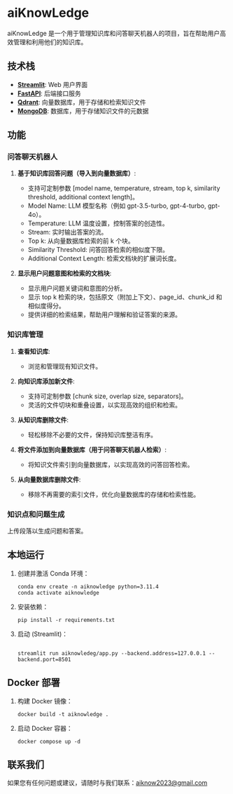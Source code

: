 # aiKnowLedge

aiKnowLedge 是一个用于管理知识库和问答聊天机器人的项目，旨在帮助用户高效管理和利用他们的知识库。

## 技术栈

- **[Streamlit](https://streamlit.io/)**: Web 用户界面
- **[FastAPI](https://fastapi.tiangolo.com/)**: 后端接口服务
- **[Qdrant](https://qdrant.tech/)**: 向量数据库，用于存储和检索知识文件
- **[MongoDB](https://www.mongodb.com/)**: 数据库，用于存储知识文件的元数据

## 功能

### 问答聊天机器人

1. **基于知识库回答问题（导入到向量数据库）**:
   - 支持可定制参数 [model name, temperature, stream, top k, similarity threshold, additional context length]。
   - Model Name: LLM 模型名称（例如 gpt-3.5-turbo, gpt-4-turbo, gpt-4o）。
   - Temperature: LLM 温度设置，控制答案的创造性。
   - Stream: 实时输出答案的流。
   - Top k: 从向量数据库检索的前 k 个块。
   - Similarity Threshold: 问答回答检索的相似度下限。
   - Additional Context Length: 检索文档块的扩展词长度。

2. **显示用户问题意图和检索的文档块**:
   - 显示用户问题关键词和意图的分析。
   - 显示 top k 检索的块，包括原文（附加上下文）、page_id、chunk_id 和相似度得分。
   - 提供详细的检索结果，帮助用户理解和验证答案的来源。

### 知识库管理

1. **查看知识库**:
   - 浏览和管理现有知识文件。
   
2. **向知识库添加新文件**:
   - 支持可定制参数 [chunk size, overlap size, separators]。
   - 灵活的文件切块和重叠设置，以实现高效的组织和检索。
   
3. **从知识库删除文件**:
   - 轻松移除不必要的文件，保持知识库整洁有序。
   
4. **将文件添加到向量数据库（用于问答聊天机器人检索）**:
   - 将知识文件索引到向量数据库，以实现高效的问答回答检索。
   
5. **从向量数据库删除文件**:
   - 移除不再需要的索引文件，优化向量数据库的存储和检索性能。

### 知识点和问题生成

上传段落以生成问题和答案。

## 本地运行

1. 创建并激活 Conda 环境：
   ```shell
   conda env create -n aiknowledge python=3.11.4
   conda activate aiknowledge
   ```
   
2. 安装依赖：
   ```shell
   pip install -r requirements.txt
   ```

3. 启动 (Streamlit)：
   ```shell
   
   streamlit run aiknowledeg/app.py --backend.address=127.0.0.1 --backend.port=8501
   ```

## Docker 部署
1. 构建 Docker 镜像：
   ```shell
   docker build -t aiknowledge .
   ```

2. 启动 Docker 容器：
   ```shell
   docker compose up -d
   ```

## 联系我们

如果您有任何问题或建议，请随时与我们联系：[aiknow2023@gmail.com](mailto:aiknow2023@gmail.com)